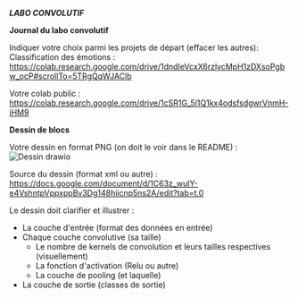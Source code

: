***LABO CONVOLUTIF***  

**Journal du labo convolutif**  

Indiquer votre choix parmi les projets de départ (effacer les autres): Classification des émotions : https://colab.research.google.com/drive/1dndIeVcxX6rzlycMpH1zDXsoPgbw_ocP#scrollTo=5TRgQqWJAClb  

Votre colab public : https://colab.research.google.com/drive/1cSR1G_5l1Q1kx4odsfsdgwrVnmH-iHM9

**Dessin de blocs**

Votre dessin en format PNG (on doit le voir dans le README) :  ![Dessin drawio](https://github.com/user-attachments/assets/cba8d98b-9760-4939-8400-cf434e181eff)

Source du dessin (format xml ou autre) :  https://docs.google.com/document/d/1C63z_wuIY-e4VshntpVppxppBv3Dg148hiicnp5ns2A/edit?tab=t.0

Le dessin doit clarifier et illustrer :   
- La couche d'entrée (format des données en entrée)  
- Chaque couche convolutive (sa taille)  
  -  Le nombre de kernels de convolution et leurs tailles respectives (visuellement)  
  -  La fonction d'activation (Relu ou autre)  
  -  La couche de pooling (et laquelle)  
- La couche de sortie (classes de sortie)  

